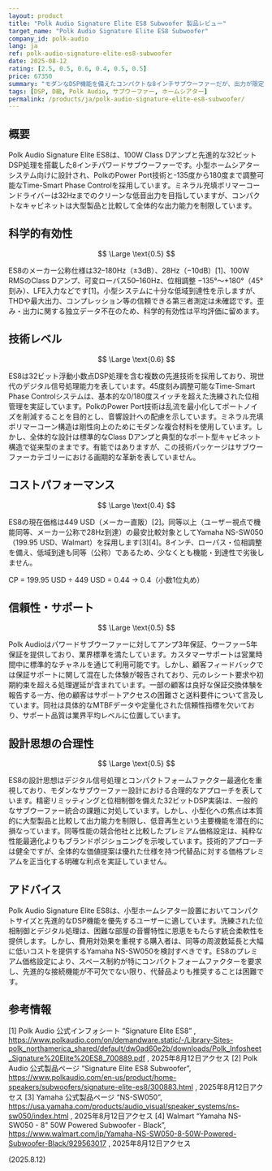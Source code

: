 ```yaml
---
layout: product
title: "Polk Audio Signature Elite ES8 Subwoofer 製品レビュー"
target_name: "Polk Audio Signature Elite ES8 Subwoofer"
company_id: polk-audio
lang: ja
ref: polk-audio-signature-elite-es8-subwoofer
date: 2025-08-12
rating: [2.5, 0.5, 0.6, 0.4, 0.5, 0.5]
price: 67350
summary: "モダンなDSP機能を備えたコンパクトな8インチサブウーファーだが、出力が限定的で価格が高い"
tags: [DSP, D級, Polk Audio, サブウーファー, ホームシアター]
permalink: /products/ja/polk-audio-signature-elite-es8-subwoofer/
---
```

## 概要

Polk Audio Signature Elite ES8は、100W Class Dアンプと先進的な32ビットDSP処理を搭載した8インチパワードサブウーファーです。小型ホームシアターシステム向けに設計され、PolkのPower Port技術と-135度から180度まで調整可能なTime-Smart Phase Controlを採用しています。ミネラル充填ポリマーコーンドライバーは32Hzまでのクリーンな低音出力を目指していますが、コンパクトなキャビネットは大型製品と比較して全体的な出力能力を制限しています。

## 科学的有効性

$$ \Large \text{0.5} $$

ES8のメーカー公称仕様は32–180Hz（±3dB）、28Hz（−10dB）[1]、100W RMSのClass Dアンプ、可変ローパス50–160Hz、位相調整 −135°〜+180°（45°刻み）、LFE入力などです[1]。小型システムに十分な低域到達性を示しますが、THDや最大出力、コンプレッション等の信頼できる第三者測定は未確認です。歪み・出力に関する独立データ不在のため、科学的有効性は平均評価に留めます。

## 技術レベル

$$ \Large \text{0.6} $$

ES8は32ビット浮動小数点DSP処理を含む複数の先進技術を採用しており、現世代のデジタル信号処理能力を表しています。45度刻み調整可能なTime-Smart Phase Controlシステムは、基本的な0/180度スイッチを超えた洗練された位相管理を実証しています。PolkのPower Port技術は乱流を最小化してポートノイズを削減することを目的とし、音響設計への配慮を示しています。ミネラル充填ポリマーコーン構造は剛性向上のためにモダンな複合材料を使用しています。しかし、全体的な設計は標準的なClass Dアンプと典型的なポート型キャビネット構造で従来型のままです。有能ではありますが、この技術パッケージはサブウーファーカテゴリーにおける画期的な革新を表していません。

## コストパフォーマンス

$$ \Large \text{0.4} $$

ES8の現在価格は449 USD（メーカー直販）[2]。同等以上（ユーザー視点で機能同等、メーカー公称で28Hz到達）の最安比較対象としてYamaha NS-SW050（199.95 USD、Walmart）を採用します[3][4]。8インチ、ローパス・位相調整を備え、低域到達も同等（公称）であるため、少なくとも機能・到達性で劣後しません。

CP = 199.95 USD ÷ 449 USD = 0.44 → 0.4（小数1位丸め）

## 信頼性・サポート

$$ \Large \text{0.5} $$

Polk Audioはパワードサブウーファーに対してアンプ3年保証、ウーファー5年保証を提供しており、業界標準を満たしています。カスタマーサポートは営業時間中に標準的なチャネルを通じて利用可能です。しかし、顧客フィードバックでは保証サポートに関して混在した体験が報告されており、元のレシート要求や初期約束を超える処理遅延が含まれています。一部の顧客は良好な保証交換体験を報告する一方、他の顧客はサポートアクセスの困難さと送料要件について言及しています。同社は具体的なMTBFデータや定量化された信頼性指標を欠いており、サポート品質は業界平均レベルに位置しています。

## 設計思想の合理性

$$ \Large \text{0.5} $$

ES8の設計思想はデジタル信号処理とコンパクトフォームファクター最適化を重視しており、モダンなサブウーファー設計における合理的なアプローチを表しています。精密リミッティングと位相制御を備えた32ビットDSP実装は、一般的なサブウーファー統合の課題に対処しています。しかし、小型化への焦点は本質的に大型製品と比較して出力能力を制限し、低音再生という主要機能を潜在的に損なっています。同等性能の競合他社と比較したプレミアム価格設定は、純粋な性能最適化よりもブランドポジショニングを示唆しています。技術的アプローチは健全ですが、全体的な価値提案は優れた仕様を持つ代替品に対する価格プレミアムを正当化する明確な利点を実証していません。

## アドバイス

Polk Audio Signature Elite ES8は、小型ホームシアター設置においてコンパクトサイズと先進的なDSP機能を優先するユーザーに適しています。洗練された位相制御とデジタル処理は、困難な部屋の音響特性に恩恵をもたらす統合柔軟性を提供します。しかし、費用対効果を重視する購入者は、同等の周波数延長と大幅に低いコストを提供するYamaha NS-SW050を検討すべきです。ES8のプレミアム価格設定により、スペース制約が特にコンパクトフォームファクターを要求し、先進的な接続機能が不可欠でない限り、代替品よりも推奨することは困難です。

## 参考情報

[1] Polk Audio 公式インフォシート “Signature Elite ES8” , https://www.polkaudio.com/on/demandware.static/-/Library-Sites-polk_northamerica_shared/default/dw0ad60e2b/downloads/Polk_Infosheet_Signature%20Elite%20ES8_700889.pdf , 2025年8月12日アクセス
[2] Polk Audio 公式製品ページ “Signature Elite ES8 Subwoofer”, https://www.polkaudio.com/en-us/product/home-speakers/subwoofers/signature-elite-es8/300883.html , 2025年8月12日アクセス
[3] Yamaha 公式製品ページ “NS-SW050”, https://usa.yamaha.com/products/audio_visual/speaker_systems/ns-sw050/index.html , 2025年8月12日アクセス
[4] Walmart “Yamaha NS-SW050 - 8" 50W Powered Subwoofer - Black”, https://www.walmart.com/ip/Yamaha-NS-SW050-8-50W-Powered-Subwoofer-Black/929563017 , 2025年8月12日アクセス

(2025.8.12)